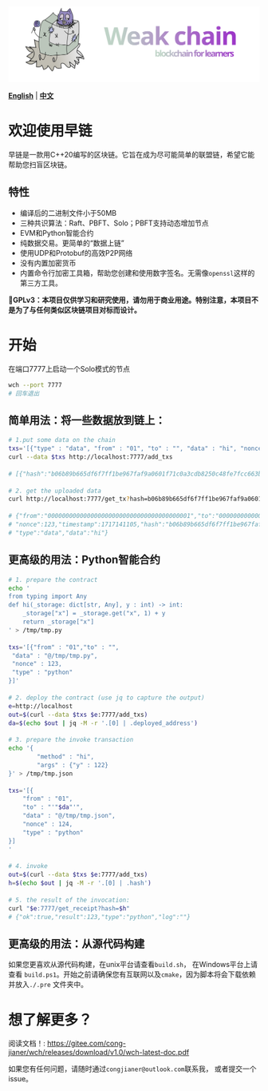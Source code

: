 ![Logo](./weak/doc/logo.svg)

[**English**](./README.md) | [**中文**](./README_CN.md)

<!-- # Welcome to Weak chain -->
# 欢迎使用早链
<!-- *Weak chain* is a blockchain written in C++20. It's designed to be a working -->
<!-- private chain that's as simple as possible in the hope that it could help you -->
<!-- get started with blockchain. -->

早链是一款用C++20编写的区块链。它旨在成为尽可能简单的联盟链，希望它能帮助您扫盲区块链。

## 特性

+ 编译后的二进制文件小于50MB
+ 三种共识算法：Raft、PBFT、Solo；PBFT支持动态增加节点
+ EVM和Python智能合约
+ 纯数据交易。更简单的“数据上链”
+ 使用UDP和Protobuf的高效P2P网络
+ 没有内置加密货币
+ 内置命令行加密工具箱，帮助您创建和使用数字签名。无需像`openssl`这样的第三方工具。

**📗️GPLv3：本项目仅供学习和研究使用，请勿用于商业用途。特别注意，本项目不是为了与任何类似区块链项目对标而设计。**


<!-- # Get started -->
<!-- Start a node in Solo mode, listening on port 7777 -->
# 开始
在端口7777上启动一个Solo模式的节点
```bash
wch --port 7777
# 回车退出
```

<!-- ## Simple usage: Put some data on the chain: -->
## 简单用法：将一些数据放到链上：
```bash
# 1.put some data on the chain
txs='[{"type" : "data", "from" : "01", "to" : "", "data" : "hi", "nonce" : 123}]'
curl --data $txs http://localhost:7777/add_txs

# [{"hash":"b06b89b665df6f7ff1be967faf9a0601f71c0a3cdb8250c48fe7fcc663b18d1b"}]

# 2. get the uploaded data
curl http://localhost:7777/get_tx?hash=b06b89b665df6f7ff1be967faf9a0601f71c0a3cdb8250c48fe7fcc663b18d1b

# {"from":"0000000000000000000000000000000000000001","to":"0000000000000000000000000000000000000000",
# "nonce":123,"timestamp":1717141105,"hash":"b06b89b665df6f7ff1be967faf9a0601f71c0a3cdb8250c48fe7fcc663b18d1b",
# "type":"data","data":"hi"}
```

<!-- ## More advanced usage: Python Smart Contract -->
## 更高级的用法：Python智能合约

```bash
# 1. prepare the contract
echo '
from typing import Any
def hi(_storage: dict[str, Any], y : int) -> int:
    _storage["x"] = _storage.get("x", 1) + y
    return _storage["x"]
' > /tmp/tmp.py

txs='[{"from" : "01","to" : "",
 "data" : "@/tmp/tmp.py",
 "nonce" : 123,
 "type" : "python"
}]'

# 2. deploy the contract (use jq to capture the output)
e=http://localhost
out=$(curl --data $txs $e:7777/add_txs)
da=$(echo $out | jq -M -r '.[0] | .deployed_address')

# 3. prepare the invoke transaction
echo '{
        "method" : "hi",
        "args" : {"y" : 122}
}' > /tmp/tmp.json

txs='[{
    "from" : "01",
    "to" : "'"$da"'",
    "data" : "@/tmp/tmp.json",
    "nonce" : 124,
    "type" : "python"
}]
'

# 4. invoke
out=$(curl --data $txs $e:7777/add_txs)
h=$(echo $out | jq -M -r '.[0] | .hash')

# 5. the result of the invocation:
curl "$e:7777/get_receipt?hash=$h"
# {"ok":true,"result":123,"type":"python","log":""}
```

<!-- ## More advanced usage: build from source -->

## 更高级的用法：从源代码构建

<!-- If you prefer build from source. Check out `build.sh` on *nix and `build.ps1` on -->
<!-- Windows. Make sure you have `cmake` available. -->

如果您更喜欢从源代码构建，在unix平台请查看`build.sh`， 在Windows平台上请查看
`build.ps1`。开始之前请确保您有互联网以及`cmake`，因为脚本将会下载依赖并放入`./.pre` 文件夹中。

<!-- # Wanna Know More?  -->
<!-- Read the Doc! : https://gitee.com/cong-jianer/wch/releases/download/v1.0/wch-latest-doc.pdf -->

<!-- If you have any issues, feel free to contact me at `congjianer@outlook.com` or open an issue. -->

# 想了解更多？
阅读文档！: https://gitee.com/cong-jianer/wch/releases/download/v1.0/wch-latest-doc.pdf

如果您有任何问题，请随时通过`congjianer@outlook.com`联系我， 或者提交一个issue。
